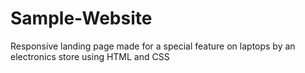 # Sample-Website
Responsive landing page made for a special feature on laptops by an electronics store using HTML and CSS
